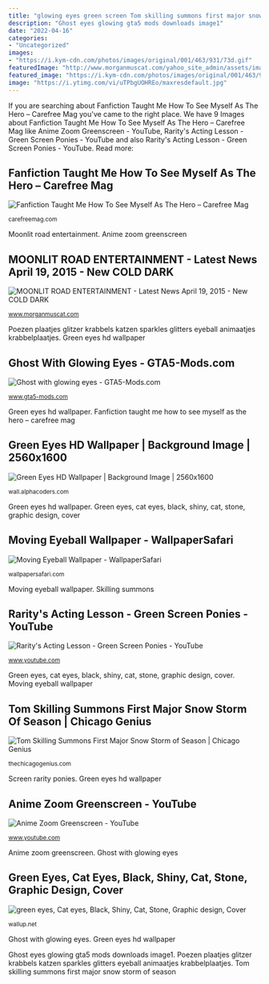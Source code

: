 ```yaml
---
title: "glowing eyes green screen Tom skilling summons first major snow storm of season"
description: "Ghost eyes glowing gta5 mods downloads image1"
date: "2022-04-16"
categories:
- "Uncategorized"
images:
- "https://i.kym-cdn.com/photos/images/original/001/463/931/73d.gif"
featuredImage: "http://www.morganmuscat.com/yahoo_site_admin/assets/images/ACM_-_DRAFT_v3.22195612_std.jpg"
featured_image: "https://i.kym-cdn.com/photos/images/original/001/463/931/73d.gif"
image: "https://i.ytimg.com/vi/uTPbgUOHREo/maxresdefault.jpg"
---
```


If you are searching about Fanfiction Taught Me How To See Myself As The Hero – Carefree Mag you've came to the right place. We have 9 Images about Fanfiction Taught Me How To See Myself As The Hero – Carefree Mag like Anime Zoom Greenscreen - YouTube, Rarity&#039;s Acting Lesson - Green Screen Ponies - YouTube and also Rarity&#039;s Acting Lesson - Green Screen Ponies - YouTube. Read more:

## Fanfiction Taught Me How To See Myself As The Hero – Carefree Mag

![Fanfiction Taught Me How To See Myself As The Hero – Carefree Mag](https://i.kym-cdn.com/photos/images/original/001/463/931/73d.gif "Animal cat eyes fractal light wallpapers background gatti gato abstract")

<small>carefreemag.com</small>

Moonlit road entertainment. Anime zoom greenscreen

## MOONLIT ROAD ENTERTAINMENT - Latest News April 19, 2015 - New COLD DARK

![MOONLIT ROAD ENTERTAINMENT - Latest News April 19, 2015 - New COLD DARK](http://www.morganmuscat.com/yahoo_site_admin/assets/images/ACM_-_DRAFT_v3.22195612_std.jpg "Anime zoom greenscreen")

<small>www.morganmuscat.com</small>

Poezen plaatjes glitzer krabbels katzen sparkles glitters eyeball animaatjes krabbelplaatjes. Green eyes hd wallpaper

## Ghost With Glowing Eyes - GTA5-Mods.com

![Ghost with glowing eyes - GTA5-Mods.com](https://img.gta5-mods.com/q95/images/ghost-with-glowing-eyes/681ebd-Image1.png "Green eyes hd wallpaper")

<small>www.gta5-mods.com</small>

Green eyes hd wallpaper. Fanfiction taught me how to see myself as the hero – carefree mag

## Green Eyes HD Wallpaper | Background Image | 2560x1600

![Green Eyes HD Wallpaper | Background Image | 2560x1600](https://images4.alphacoders.com/262/262498.jpg "Green eyes hd wallpaper")

<small>wall.alphacoders.com</small>

Green eyes hd wallpaper. Green eyes, cat eyes, black, shiny, cat, stone, graphic design, cover

## Moving Eyeball Wallpaper - WallpaperSafari

![Moving Eyeball Wallpaper - WallpaperSafari](https://cdn.wallpapersafari.com/61/4/dLA6rt.gif "Tom skilling summons first major snow storm of season")

<small>wallpapersafari.com</small>

Moving eyeball wallpaper. Skilling summons

## Rarity&#039;s Acting Lesson - Green Screen Ponies - YouTube

![Rarity&#039;s Acting Lesson - Green Screen Ponies - YouTube](https://i.ytimg.com/vi/uTPbgUOHREo/maxresdefault.jpg "Green eyes hd wallpaper")

<small>www.youtube.com</small>

Green eyes, cat eyes, black, shiny, cat, stone, graphic design, cover. Moving eyeball wallpaper

## Tom Skilling Summons First Major Snow Storm Of Season | Chicago Genius

![Tom Skilling Summons First Major Snow Storm of Season | Chicago Genius](https://thechicagogenius.com/sites/default/files/field/image/SkillingConjure.jpg "Latest femur massacre creek official")

<small>thechicagogenius.com</small>

Screen rarity ponies. Green eyes hd wallpaper

## Anime Zoom Greenscreen - YouTube

![Anime Zoom Greenscreen - YouTube](https://i.ytimg.com/vi/VzpTWBjH9bk/maxresdefault.jpg "Green eyes, cat eyes, black, shiny, cat, stone, graphic design, cover")

<small>www.youtube.com</small>

Anime zoom greenscreen. Ghost with glowing eyes

## Green Eyes, Cat Eyes, Black, Shiny, Cat, Stone, Graphic Design, Cover

![green eyes, Cat eyes, Black, Shiny, Cat, Stone, Graphic design, Cover](https://wallup.net/wp-content/uploads/2017/03/29/474994-green_eyes-cat_eyes-black-shiny-cat-stone-graphic_design-cover_art-reflection-minimalism.jpg "Ghost eyes glowing gta5 mods downloads image1")

<small>wallup.net</small>

Ghost with glowing eyes. Green eyes hd wallpaper

Ghost eyes glowing gta5 mods downloads image1. Poezen plaatjes glitzer krabbels katzen sparkles glitters eyeball animaatjes krabbelplaatjes. Tom skilling summons first major snow storm of season

